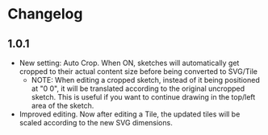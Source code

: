 # Changelog

## 1.0.1
- New setting: Auto Crop. When ON, sketches will automatically get cropped to their actual content size before being
converted to SVG/Tile
  - NOTE: When editing a cropped sketch, instead of it being positioned at "0 0", it will be translated according to the
original uncropped sketch. This is useful if you want to continue drawing in the top/left area of the sketch.
- Improved editing. Now after editing a Tile, the updated tiles will be scaled according to the new SVG dimensions.
